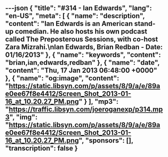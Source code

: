 ---json
{
  "title": "#314 - Ian Edwards",
  "lang": "en-US",
  "meta": [
    {
      "name": "description",
      "content": "Ian Edwards is an American stand-up comedian. He also hosts his own podcast called The Preposterous Sessions, with co-host Zara Mizrahi.\nIan Edwards, Brian Redban - Date: 01/16/2013"
    },
    {
      "name": "keywords",
      "content": "brian,ian,edwards,redban"
    },
    {
      "name": "date",
      "content": "Thu, 17 Jan 2013 06:48:00 +0000"
    },
    {
      "name": "og:image",
      "content": "https://static.libsyn.com/p/assets/8/9/a/e/89ae0ee67f8e4412/Screen_Shot_2013-01-16_at_10.20.27_PM.png"
    }
  ],
  "mp3": "https://traffic.libsyn.com/joeroganexp/p314.mp3",
  "img": "https://static.libsyn.com/p/assets/8/9/a/e/89ae0ee67f8e4412/Screen_Shot_2013-01-16_at_10.20.27_PM.png",
  "sponsors": [],
  "transcription": false
}
---
<episode-header />

<timemark seconds="0" />

<transcribe-call-to-action />

<episode-footer />
